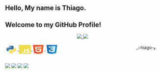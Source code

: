 ## Hello, My name is Thiago. 
## Welcome to my GitHub Profile!
<div align="center">
  <a href="https://github.com/ThiagoJacobLannes">
  <img height="180em" src="https://github-readme-stats.vercel.app/api?username=ThiagoJacobLannes&show_icons=true&theme=vision-friendly-dark&include_all_commits=true&count_private=true"/>
  <img height="180em" src="https://github-readme-stats.vercel.app/api/top-langs/?username=ThiagoJacobLannes&layout=compact&langs_count=7&theme=vision-friendly-dark"/>
</div>
<div style="display: inline_block"><br>
  <img align="center" alt="Thiago-Python" height="30" width="40" src="https://raw.githubusercontent.com/devicons/devicon/master/icons/python/python-original.svg">
  <img align="center" alt="Thiago-Js" height="30" width="40" src="https://raw.githubusercontent.com/devicons/devicon/master/icons/javascript/javascript-plain.svg">
  <img align="center" alt="Thiago-HTML" height="30" width="40" src="https://raw.githubusercontent.com/devicons/devicon/master/icons/html5/html5-original.svg">
  <img align="center" alt="Thiago-CSS" height="30" width="40" src="https://raw.githubusercontent.com/devicons/devicon/master/icons/css3/css3-original.svg">
  <img align="right" alt="Thiago-pic" height="150" style="border-radius:50px;" src="https://scontent.fopo3-2.fna.fbcdn.net/v/t1.6435-9/56461077_1253875358097229_1586921726460035072_n.jpg?_nc_cat=102&ccb=1-5&_nc_sid=09cbfe&_nc_ohc=K73qkWyHqmkAX-6MOfc&_nc_ht=scontent.fopo3-2.fna&oh=00_AT8srIt4eUfRvncJS03gx5_dZJ4ImuBD231CaCJz5JPs8g&oe=62216BA7">
</div>
  
  ##
 
<div> 
  <a href="https://www.facebook.com/ThiagoJacobx" target="_blank"><img src="https://img.shields.io/badge/-Instagram-%23E4405F?style=for-the-badge&logo=Facebook&logoColor=white" target="_blank"></a>
  <a href="https://instagram.com/thiagojacoblannes/" target="_blank"><img src="https://img.shields.io/badge/-Instagram-%23E4405F?style=for-the-badge&logo=instagram&logoColor=white" target="_blank"></a>
  <a href = "mailto:thiagojlannes@gmail.com"><img src="https://img.shields.io/badge/-Gmail-%23333?style=for-the-badge&logo=gmail&logoColor=white" target="_blank"></a>
  <a href="https://www.linkedin.com/in/thiagojlannes/" target="_blank"><img src="https://img.shields.io/badge/-LinkedIn-%230077B5?style=for-the-badge&logo=linkedin&logoColor=white" target="_blank"></a>  
</div>
